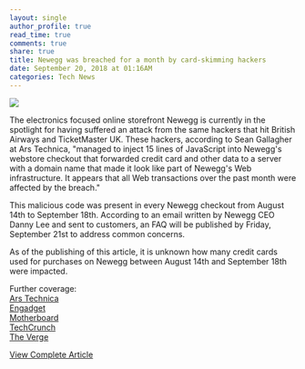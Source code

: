```yaml
---
layout: single
author_profile: true
read_time: true
comments: true
share: true
title: Newegg was breached for a month by card-skimming hackers
date: September 20, 2018 at 01:16AM
categories: Tech News
---
```

<img class="align-center" src="%20http://ifttt.com/images/no_image_card.png">
<p><p>The electronics focused online storefront Newegg is currently in the spotlight for having suffered an attack from the same hackers that hit British Airways and TicketMaster UK. These hackers, according to Sean Gallagher at Ars Technica, &quot;managed to inject 15 lines of JavaScript into Newegg's webstore checkout that forwarded credit card and other data to a server with a domain name that made it look like part of Newegg's Web infrastructure. It appears that all Web transactions over the past month were affected by the breach.&quot;</p>
<p>This malicious code was present in every Newegg checkout from August 14th to September 18th. According to an email written by Newegg CEO Danny Lee and sent to customers, an FAQ will be published by Friday, September 21st to address common concerns.</p>
<p>As of the publishing of this article, it is unknown how many credit cards used for purchases on Newegg between August 14th and September 18th were impacted.</p>
<p>Further coverage:<br />
<a href="https://arstechnica.com/information-technology/2018/09/newegg-hit-by-credit-card-stealing-code-injected-into-shopping-code/" rel="nofollow">Ars Technica</a><br />
<a href="https://www.engadget.com/2018/09/19/newegg-credit-card-skimming-hack/" rel="nofollow">Engadget</a><br />
<a href="https://motherboard.vice.com/en_us/article/59ag78/newegg-data-breach-credit-cards" rel="nofollow">Motherboard</a><br />
<a href="https://techcrunch.com/2018/09/19/newegg-credit-card-data-breach/" rel="nofollow">TechCrunch</a><br />
<a href="https://www.theverge.com/2018/9/19/17879630/newegg-user-credit-card-info-data-breach-hack" rel="nofollow">The Verge</a></p>
</p>
<a class="btn btn--info" href="https://alternativeto.net/news/2018/9/newegg-was-breached-for-a-month-by-card-skimming-hackers">View Complete Article</a>